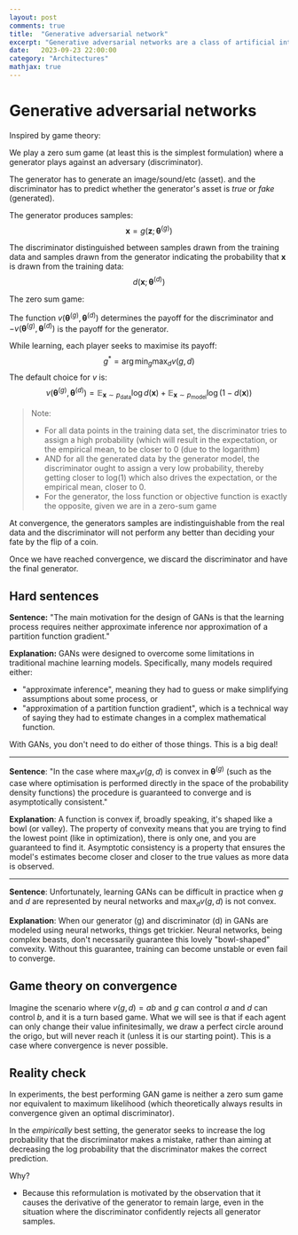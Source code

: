 ```yaml
---
layout: post
comments: true
title:  "Generative adversarial network"
excerpt: "Generative adversarial networks are a class of artificial intelligence algorithms used in unsupervised machine learning, implemented by a system of two neural networks contesting with each other in a game."
date:   2023-09-23 22:00:00
category: "Architectures"
mathjax: true
---
```



# Generative adversarial networks



Inspired by game theory: 

We play a zero sum game (at least this is the simplest formulation) where a generator plays against an adversary (discriminator).

The generator has to generate an image/sound/etc (asset). and the discriminator has to predict whether the generator's asset is *true* or *fake* (generated).



The generator produces samples:
$$
\boldsymbol{x} = g(\boldsymbol{z};\boldsymbol{\theta}^{(g)})
$$


The discriminator distinguished between samples drawn from the training data and samples drawn from the generator indicating the probability that $\boldsymbol{x}$ is drawn from the training data:
$$
d(\boldsymbol{x};\boldsymbol{\theta}^{(d)})
$$


The zero sum game:

The function $v\left(\boldsymbol{\theta}^{(g)}, \boldsymbol{\theta}^{(d)}\right)$  determines the payoff for the discriminator and $-v\left(\boldsymbol{\theta}^{(g)}, \boldsymbol{\theta}^{(d)}\right)$ is the payoff for the generator.

While learning, each player seeks to maximise its payoff:
$$
g^* = \arg \min_g \max_d v(g,d)
$$
The default choice for $v$ is:
$$
v\left(\boldsymbol{\theta}^{(g)}, \boldsymbol{\theta}^{(d)}\right) = \mathbb{E}_{\textbf{x} \sim p_{\text{data} }} \log d(\boldsymbol{x}) + \mathbb{E}_{\textbf{x}\sim p_{\text{model} }}\log(1-d(\boldsymbol{x}))
$$


> Note: 
>
> - For all data points in the training data set, the discriminator tries to assign a high probability (which will result in the expectation, or the empirical mean, to be closer to 0 (due to the logarithm) 
> - AND for all the generated data by the generator model, the discriminator ought to assign a very low probability, thereby getting closer to log(1) which also drives the expectation, or the empirical mean, closer to 0.  
> - For the generator, the loss function or objective function is exactly the opposite, given we are in a zero-sum game



At convergence, the generators samples are indistinguishable from the real data and the discriminator will not perform any better than deciding your fate by the flip of a coin.

Once we have reached convergence, we discard the discriminator and have the final generator.



## Hard sentences

**Sentence:** "The main motivation for the design of GANs is that the learning process requires neither approximate inference nor approximation of a partition function gradient."

**Explanation:** GANs were designed to overcome some limitations in traditional machine learning models. Specifically, many models required either:

- "approximate inference", meaning they had to guess or make simplifying assumptions about some process, or
- "approximation of a partition function gradient", which is a technical way of saying they had to estimate changes in a complex mathematical function.

With GANs, you don't need to do either of those things. This is a big deal!

---

**Sentence**: "In the case where $\max_d v(g,d)$ is convex in $\boldsymbol{\theta}^{(g)}$ (such as the case where optimisation is performed directly in the space of the probability density functions) the procedure is guaranteed to converge and is asymptotically consistent."

**Explanation**: A function is convex if, broadly speaking, it's shaped like a bowl (or valley). The property of convexity means that you are trying to find the lowest point (like in optimization), there is only one, and you are guaranteed to find it. Asymptotic consistency is a property that ensures the model's estimates become closer and closer to the true values as more data is observed.

---

**Sentence**: Unfortunately, learning GANs can be difficult in practice when $g$ and $d$ are represented by neural networks and $\max _d v(g,d)$ is not convex.

**Explanation**: When our generator (g) and discriminator (d) in GANs are modeled using neural networks, things get trickier. Neural networks, being complex beasts, don't necessarily guarantee this lovely "bowl-shaped" convexity. Without this guarantee, training can become unstable or even fail to converge.

## Game theory on convergence

Imagine the scenario where $v(g,d) = a b$ and $g$ can control $a$ and $d$ can control $b$, and it is a turn based game. What we will see is that if each agent can only change their value infinitesimally, we draw a perfect circle around the origo, but will never reach it (unless it is our starting point). This is a case where convergence is never possible. 

## Reality check

In experiments, the best performing GAN game is neither a zero sum game nor equivalent to maximum likelihood (which theoretically always results in convergence given an optimal discriminator).

In the *empirically* best setting, the generator seeks to increase the log probability that the discriminator makes a mistake, rather than aiming at decreasing the log probability that the discriminator makes the correct prediction.

Why?

- Because this reformulation is motivated by the observation that it causes the derivative of the generator to remain large, even in the situation where the discriminator confidently rejects all generator samples.

